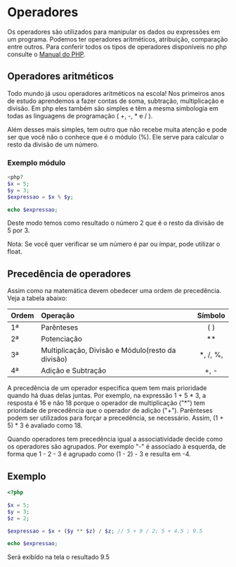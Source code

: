 # Operadores

Os operadores são utilizados para manipular os dados ou expressões em um programa. 
Podemos ter operadores aritméticos, atribuição, comparação entre outros. Para conferir todos os tipos de operadores disponíveis no php consulte o [Manual do PHP](https://www.php.net/manual/pt_BR/language.operators.php).

## Operadores aritméticos

Todo mundo já usou operadores aritméticos na escola! Nos primeiros anos de estudo aprendemos a fazer contas de soma, subtração, multiplicação e divisão. Em php eles também são simples e têm a mesma simbologia em todas as linguagens de programação ( +, -, * e / ).

Além desses mais simples, tem outro que não recebe muita atenção e pode ser que você não o conhece que é o módulo (%). Ele serve para calcular o resto da divisão de um número.

### Exemplo módulo

```php
<php?
$x = 5;
$y = 3;
$expressao = $x % $y;

echo $expressao;
```
Deste modo temos como resultado o número 2 que é o resto da divisão de 5 por 3.

Nota: Se você quer verificar se um número é par ou ímpar, pode utilizar o float.

## Precedência de operadores

Assim como na matemática devem obedecer uma ordem de precedência. Veja a tabela abaixo:

| Ordem   |      Operação      |  Símbolo |
|-------- |:-------------------|:--------:|
| 1ª      |  Parênteses        | ( )      |
| 2ª      |   Potenciação      |  **      |
| 3ª      | Multiplicação, Divisão e Módulo(resto da divisão)                       | *, /, %,    |
| 4ª      | Adição e Subtração |   +, -   |

A precedência de um operador especifica quem tem mais prioridade quando há duas delas juntas. Por exemplo, na expressão 1 + 5 * 3, a resposta é 16 e não 18 porque o operador de multiplicação ("*") tem prioridade de precedência que o operador de adição ("+"). Parênteses podem ser utilizados para forçar a precedência, se necessário. Assim, (1 + 5) * 3 é avaliado como 18.

Quando operadores tem precedência igual a associatividade decide como os operadores são agrupados. Por exemplo "-" é associado à esquerda, de forma que 1 - 2 - 3 é agrupado como (1 - 2) - 3 e resulta em -4.

## Exemplo

```php
<?php

$x = 5;
$y = 3;
$z = 2;

$expressao = $x + ($y ** $z) / $z; // 5 + 9 / 2; 5 + 4.5 ; 9.5

echo $expressao;
```

Será exibido na tela o resultado 9.5